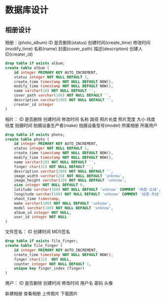 # 数据库设计

## 相册设计

相册：(photo_album)
    ID
    是否删除(status)
    创建时间(create_time)
    修改时间(modify_time)
    名称(name)
    封面(cover_path)
    描述(description)
    创建人ID(creater_id)

```SQL
drop table if exists album;
create table album (
    id integer PRIMARY KEY AUTO_INCREMENT,
    status integer NOT NULL DEFAULT 1,
    create_time timestamp NOT NULL DEFAULT NOW(),
    modify_time timestamp NOT NULL DEFAULT NOW(),
    name varchar(20) NOT NULL DEFAULT '',
    cover_path varchar(100) NOT NULL DEFAULT '',
    description varchar(200) NOT NULL DEFAULT '',
    creater_id integer
)
```

相片：
    ID
    是否删除
    创建时间
    修改时间
    名称
    路径
    照片长度
    照片宽度
    大小
    纬度
    经度
    拍摄时间
    拍摄设备生产者(make)
    拍摄设备型号(model)
    所属相册
    所属用户

```SQL
drop table if exists photo;
create table photo (
    id integer PRIMARY KEY AUTO_INCREMENT,
    status integer NOT NULL DEFAULT 1,
    create_time timestamp NOT NULL DEFAULT NOW(),
    modify_time timestamp NOT NULL DEFAULT NOW(),
    name varchar(20) NOT NULL DEFAULT '',
    finger char(32) NOT NULL DEFAULT '',
    description varchar(200) NOT NULL DEFAULT '',
    image_width varchar(20) NOT NULL DEFAULT 'unknow',
    image_height varchar(20) NOT NULL DEFAULT 'unknow',
    size integer NOT NULL DEFAULT 0,
    latitude varchar(100) NOT NULL DEFAULT 'unknow' COMMENT '纬度-北纬',
    longitude varchar(100) NOT NULL DEFAULT 'unknow' COMMENT '经度-东经',
    shoot_time timestamp,
    make varchar(100) NOT NULL DEFAULT 'unknow',
    model varchar(100) NOT NULL DEFAULT 'unknow',
    album_id integer NOT NULL,
    user_id integer NOT NULL
)
```

文件签名：
    ID
    创建时间
    MD5签名

```SQL
drop table if exists file_finger;
create table file_finger (
    id integer PRIMARY KEY AUTO_INCREMENT,
    create_time timestamp NOT NULL DEFAULT NOW(),
    finger char(32)  NOT NULL,
    counter integer NOT NULL DEFAULT 1,
    unique key finger_index (finger)
)
```


用户：
    ID
    是否删除
    创建时间
    修改时间
    用户名
    密码
    头像



新建相册
查看相册
上传图片
下载图片